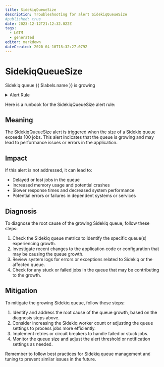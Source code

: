 ```yaml
---
title: SidekiqQueueSize
description: Troubleshooting for alert SidekiqQueueSize
#published: true
date: 2023-12-12T21:12:32.022Z
tags: 
  - LGTM
  - generated
editor: markdown
dateCreated: 2020-04-10T18:32:27.079Z
---
```


# SidekiqQueueSize

Sidekiq queue {{ $labels.name }} is growing

<details>
  <summary>Alert Rule</summary>

{{% rule "sidekiq/strech-sidekiq-exporter.yml" "SidekiqQueueSize" %}}

{{% comment %}}

```yaml
alert: SidekiqQueueSize
expr: sidekiq_queue_size > 100
for: 1m
labels:
    severity: warning
annotations:
    summary: Sidekiq queue size (instance {{ $labels.instance }})
    description: |-
        Sidekiq queue {{ $labels.name }} is growing
          VALUE = {{ $value }}
          LABELS = {{ $labels }}
    runbook: https://github.com/srerun/prometheus-alerts/blob/main/content/runbooks/strech-sidekiq-exporter/SidekiqQueueSize.md

```

{{% /comment %}}

</details>


Here is a runbook for the SidekiqQueueSize alert rule:

## Meaning

The SidekiqQueueSize alert is triggered when the size of a Sidekiq queue exceeds 100 jobs. This alert indicates that the queue is growing and may lead to performance issues or errors in the application.

## Impact

If this alert is not addressed, it can lead to:

* Delayed or lost jobs in the queue
* Increased memory usage and potential crashes
* Slower response times and decreased system performance
* Potential errors or failures in dependent systems or services

## Diagnosis

To diagnose the root cause of the growing Sidekiq queue, follow these steps:

1. Check the Sidekiq queue metrics to identify the specific queue(s) experiencing growth.
2. Investigate recent changes to the application code or configuration that may be causing the queue growth.
3. Review system logs for errors or exceptions related to Sidekiq or the affected queue.
4. Check for any stuck or failed jobs in the queue that may be contributing to the growth.

## Mitigation

To mitigate the growing Sidekiq queue, follow these steps:

1. Identify and address the root cause of the queue growth, based on the diagnosis steps above.
2. Consider increasing the Sidekiq worker count or adjusting the queue settings to process jobs more efficiently.
3. Implement retries or circuit breakers to handle failed or stuck jobs.
4. Monitor the queue size and adjust the alert threshold or notification settings as needed.

Remember to follow best practices for Sidekiq queue management and tuning to prevent similar issues in the future.
